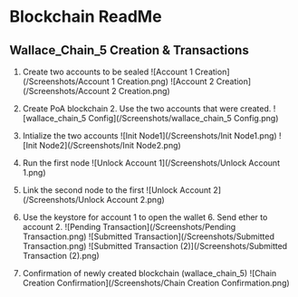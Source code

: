 # Blockchain ReadMe
## Wallace_Chain_5 Creation & Transactions

1. Create two accounts to be sealed
    ![Account 1 Creation](/Screenshots/Account 1 Creation.png)
    ![Account 2 Creation](/Screenshots/Account 2 Creation.png)
2. Create PoA blockchain
    2. Use the two accounts that were created.
    ![wallace_chain_5 Config](/Screenshots/wallace_chain_5 Config.png)
    
3. Intialize the two accounts
    ![Init Node1](/Screenshots/Init Node1.png)
    ![Init Node2](/Screenshots/Init Node2.png)
    

4. Run the first node
    ![Unlock Account 1](/Screenshots/Unlock Account 1.png)
    
5. Link the second node to the first
    ![Unlock Account 2](/Screenshots/Unlock Account 2.png)
    
6. Use the keystore for account 1 to open the wallet
    6. Send ether to account 2.
    ![Pending Transaction](/Screenshots/Pending Transaction.png)
    ![Submitted Transaction](/Screenshots/Submitted Transaction.png)
    ![Submitted Transaction (2)](/Screenshots/Submitted Transaction (2).png)
7. Confirmation of newly created blockchain (wallace_chain_5)
    ![Chain Creation Confirmation](/Screenshots/Chain Creation Confirmation.png)


    